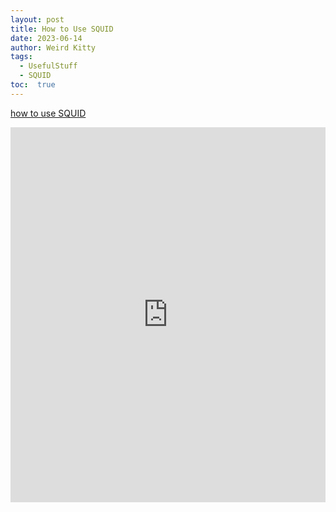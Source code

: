 ```yaml
---
layout: post
title: How to Use SQUID
date: 2023-06-14
author: Weird Kitty
tags: 
  - UsefulStuff 
  - SQUID
toc:  true
---
```


[how to use SQUID](https://github.com/WeirdKittyZ/WeirdKittyZ.github.io/blob/8b21268c416826aeb4e9857481bf034b5b31f66e/_post_file/squid.pdf)

<div style="width: 100%; height: 600px;">
  <iframe src="https://github.com/WeirdKittyZ/WeirdKittyZ.github.io/blob/8b21268c416826aeb4e9857481bf034b5b31f66e/_post_file/squid.pdf" width="100%" height="100%" frameborder="0" allowfullscreen></iframe>
</div>



